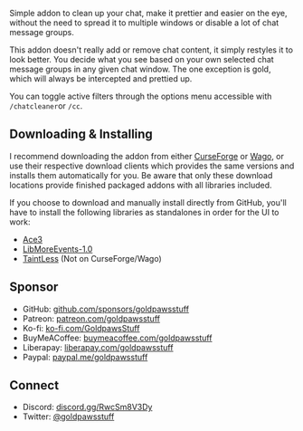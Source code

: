 Simple addon to clean up your chat, make it prettier and easier on the eye, without the need to spread it to multiple windows or disable a lot of chat message groups.

This addon doesn't really add or remove chat content, it simply restyles it to look better. You decide what you see based on your own selected chat message groups in any given chat window. The one exception is gold, which will always be intercepted and prettied up.

You can toggle active filters through the options menu accessible with `/chatcleaner`or `/cc`.

## Downloading & Installing
I recommend downloading the addon from either [CurseForge](https://www.curseforge.com/wow/addons/chat-cleaner) or [Wago](https://addons.wago.io/addons/chatcleaner), or use their respective download clients which provides the same versions and installs them automatically for you. Be aware that only these download locations provide finished packaged addons with all libraries included.

If you choose to download and manually install directly from GitHub, you'll have to install the following libraries as standalones in order for the UI to work:
- [Ace3](https://www.curseforge.com/wow/addons/ace3)
- [LibMoreEvents-1.0](https://curseforge.com/wow/addons/libmoreevents-1-0)
- [TaintLess](https://www.townlong-yak.com/addons/taintless) (Not on CurseForge/Wago)

## Sponsor
- GitHub: [github.com/sponsors/goldpawsstuff](https://github.com/sponsors/goldpawsstuff)
- Patreon: [patreon.com/goldpawsstuff](https://www.patreon.com/goldpawsstuff)
- Ko-fi: [ko-fi.com/GoldpawsStuff](https://ko-fi.com/goldpawsstuff)
- BuyMeACoffee: [buymeacoffee.com/goldpawsstuff](https://www.buymeacoffee.com/goldpawsstuff)
- Liberapay: [liberapay.com/goldpawsstuff](https://liberapay.com/goldpawsstuff)
- Paypal: [paypal.me/goldpawsstuff](https://www.paypal.me/goldpawsstuff)

## Connect
- Discord: [discord.gg/RwcSm8V3Dy](https://discord.gg/RwcSm8V3Dy)
- Twitter: [@goldpawsstuff](https://twitter.com/goldpawsstuff)
